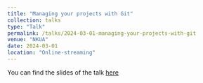 ```yaml
---
title: "Managing your projects with Git"
collection: talks
type: "Talk"
permalink: /talks/2024-03-01-managing-your-projects-with-git
venue: "NKUA"
date: 2024-03-01
location: "Online-streaming"
---
```


You can find the slides of the talk [here](http://eliasmach.github.io/files/branch_and_merge.pdf)

